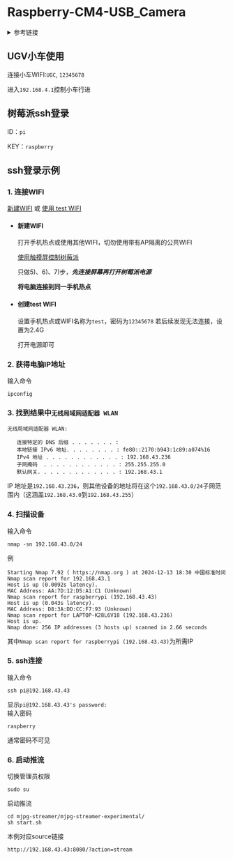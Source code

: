 # Raspberry-CM4-USB_Camera

<details>
<summary>参考链接</summary>
    
## ip查找及登录  
1. [使用触摸屏控制树莓派](https://www.waveshare.net/wiki/15.6inch_HDMI_LCD_(H)_(%E5%B8%A6%E5%A4%96%E5%A3%B3)#.E6.90.AD.E9.85.8D.E6.A0.91.E8.8E.93.E6.B4.BE.E4.BD.BF.E7.94.A8)  
只做5)、6)、7)步  
__先连接屏幕再打开树莓派电源__，与电脑连接到同一手机热点  
2. [使用nmap指令获取树莓派ip](https://www.waveshare.net/wiki/Raspberry_Pi_Documentation#.E4.BD.BF.E7.94.A8nmap.E6.8C.87.E4.BB.A4.E8.8E.B7.E5.8F.96)  
3. [ssh、putty&vnc登录](https://www.waveshare.net/wiki/Raspberry_Pi_Documentation#SSH.E7.99.BB.E5.BD.95)  
 VNC为可视化界面，但putty、命令行更流畅
4. [摄像头校验&MJPG-streamer启动](https://www.waveshare.net/wiki/Raspberry_Pi_Documentation#MJPG-streamer)
   __无需执行安装及下载__
   
</details>

## UGV小车使用
连接小车WIFI:`UGC`, `12345678`

进入`192.168.4.1`控制小车行进

## 树莓派ssh登录  
ID：`pi`

KEY：`raspberry`  
## ssh登录示例
### 1. 连接WIFI
[新建WIFI](#新建wifi) 或 [使用 test WIFI](#创建test-wifi)
- #### 新建WIFI
  打开手机热点或使用其他WIFI，切勿使用带有AP隔离的公共WIFI

   [使用触摸屏控制树莓派](https://www.waveshare.net/wiki/15.6inch_HDMI_LCD_(H)_(%E5%B8%A6%E5%A4%96%E5%A3%B3)#.E6.90.AD.E9.85.8D.E6.A0.91.E8.8E.93.E6.B4.BE.E4.BD.BF.E7.94.A8)

   只做5)、6)、7)步，_**先连接屏幕再打开树莓派电源**_

   __将电脑连接到同一手机热点__
- #### 创建test WIFI
  设置手机热点或WIFI名称为`test`，密码为`12345678` 若后续发现无法连接，设置为2.4G

   打开电源即可

### 2. 获得电脑IP地址

输入命令

    ipconfig
### 3. 找到结果中`无线局域网适配器 WLAN`

    无线局域网适配器 WLAN:
    
       连接特定的 DNS 后缀 . . . . . . . :
       本地链接 IPv6 地址. . . . . . . . : fe80::2170:b943:1c89:a074%16
       IPv4 地址 . . . . . . . . . . . . : 192.168.43.236
       子网掩码  . . . . . . . . . . . . : 255.255.255.0
       默认网关. . . . . . . . . . . . . : 192.168.43.1
IP 地址是`192.168.43.236`，则其他设备的地址将在这个`192.168.43.0/24`子网范围内（这涵盖`192.168.43.0`到`192.168.43.255`）  
### 4. 扫描设备
输入命令

    nmap -sn 192.168.43.0/24
例
   
    Starting Nmap 7.92 ( https://nmap.org ) at 2024-12-13 18:30 中国标准时间
    Nmap scan report for 192.168.43.1
    Host is up (0.0092s latency).
    MAC Address: AA:7D:12:D5:A1:C1 (Unknown)
    Nmap scan report for raspberrypi (192.168.43.43)
    Host is up (0.043s latency).
    MAC Address: D8:3A:DD:CC:F7:93 (Unknown)
    Nmap scan report for LAPTOP-K28L6V18 (192.168.43.236)
    Host is up.
    Nmap done: 256 IP addresses (3 hosts up) scanned in 2.66 seconds
其中`Nmap scan report for raspberrypi (192.168.43.43)`为所需IP
### 5. ssh连接
输入命令

    ssh pi@192.168.43.43
显示`pi@192.168.43.43's password:`  
输入密码

    raspberry
通常密码不可见
### 6. 启动推流
切换管理员权限

    sudo su
启动推流

    cd mjpg-streamer/mjpg-streamer-experimental/
    sh start.sh
本例对应source链接

    http://192.168.43.43:8080/?action=stream

